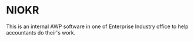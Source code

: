# NIOKR
This is an internal AWP software in one of Enterprise Industry office to help accountants do their's work.
